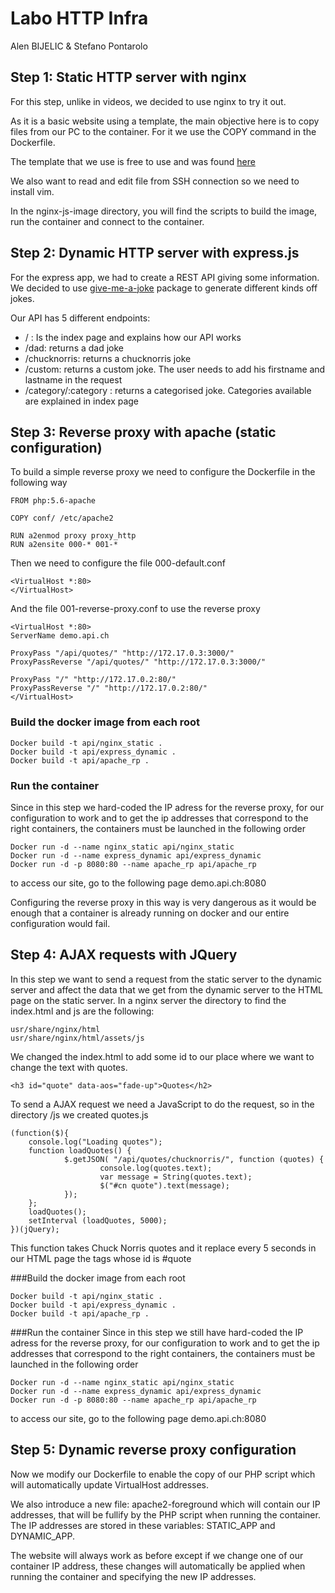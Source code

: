 # Labo HTTP Infra

Alen BIJELIC & Stefano Pontarolo


## Step 1: Static HTTP server with nginx

For this step, unlike in videos, we decided to use nginx to try it out.

As it is a basic website using a template, the main objective here is to copy files from our PC to the container. For it we use the COPY command in the Dockerfile.

The template that we use is free to use and was found [here](https://bootstrapmade.com/knight-free-bootstrap-theme/)

We also want to read and edit file from SSH connection so we need to install vim.

In the nginx-js-image directory, you will find the scripts to build the image, run the container and connect to the container.

## Step 2: Dynamic HTTP server with express.js

For the express app, we had to create a REST API giving some information. We decided to use [give-me-a-joke](https://www.npmjs.com/package/give-me-a-joke) package to generate different kinds off jokes.

Our API has 5 different endpoints:
* / : Is the index page and explains how our API works
* /dad: returns a dad joke
* /chucknorris: returns a chucknorris joke
* /custom: returns a custom joke. The user needs to add his firstname and lastname in the request
* /category/:category : returns a categorised joke. Categories available are explained in index page


## Step 3: Reverse proxy with apache (static configuration)

To build a simple reverse proxy we need to configure the Dockerfile in the following way

	FROM php:5.6-apache

	COPY conf/ /etc/apache2

	RUN a2enmod proxy proxy_http
	RUN a2ensite 000-* 001-*

Then we need to configure the file 000-default.conf

	<VirtualHost *:80>
	</VirtualHost>

And the file 001-reverse-proxy.conf to use the reverse proxy

	<VirtualHost *:80>
	ServerName demo.api.ch
	
	ProxyPass "/api/quotes/" "http://172.17.0.3:3000/"
	ProxyPassReverse "/api/quotes/" "http://172.17.0.3:3000/"
	
	ProxyPass "/" "http://172.17.0.2:80/"
	ProxyPassReverse "/" "http://172.17.0.2:80/"
	</VirtualHost>

### Build the docker image from each root

	Docker build -t api/nginx_static .
	Docker build -t api/express_dynamic .
	Docker build -t api/apache_rp .

### Run the container
Since in this step we hard-coded the IP adress for the reverse proxy, for our configuration to work and to get the ip addresses that correspond to the right containers, 
the containers must be launched in the following order

	Docker run -d --name nginx_static api/nginx_static
	Docker run -d --name express_dynamic api/express_dynamic
	Docker run -d -p 8080:80 --name apache_rp api/apache_rp

to access our site, go to the following page demo.api.ch:8080

Configuring the reverse proxy in this way is very dangerous as it would be enough that a container is already running on docker and our entire configuration would fail.



## Step 4: AJAX requests with JQuery

In this step we want to send a request from the static server to the dynamic server and affect the data that we get from the dynamic server to the HTML page on the static server.
In a nginx server the directory to find the index.html and js are the following:

	usr/share/nginx/html
	usr/share/nginx/html/assets/js

We changed the index.html to add some id to our place where we want to change the text with quotes.

	<h3 id="quote" data-aos="fade-up">Quotes</h2>

To send a AJAX request we need a JavaScript to do the request, so in the directory /js we created quotes.js


	(function($){
        console.log("Loading quotes");
        function loadQuotes() {
                $.getJSON( "/api/quotes/chucknorris/", function (quotes) {
                        console.log(quotes.text);
                        var message = String(quotes.text);
                        $("#cn quote").text(message);
                });
        };
        loadQuotes();
        setInterval (loadQuotes, 5000);
	})(jQuery);

This function takes Chuck Norris quotes and it replace every 5 seconds in our HTML page the tags whose id is #quote

###Build the docker image from each root

	Docker build -t api/nginx_static .
	Docker build -t api/express_dynamic .
	Docker build -t api/apache_rp .

###Run the container
Since in this step we still have hard-coded the IP adress for the reverse proxy, for our configuration to work and to get the ip addresses that correspond to the right containers, 
the containers must be launched in the following order

	Docker run -d --name nginx_static api/nginx_static
	Docker run -d --name express_dynamic api/express_dynamic
	Docker run -d -p 8080:80 --name apache_rp api/apache_rp

to access our site, go to the following page demo.api.ch:8080

## Step 5: Dynamic reverse proxy configuration

Now we modify our Dockerfile to enable the copy of our PHP script which will automatically update VirtualHost addresses.

We also introduce a new file: apache2-foreground which will contain our IP addresses, that will be fullify by the PHP script when running the container.
The IP addresses are stored in these variables: STATIC_APP and DYNAMIC_APP.

The website will always work as before except if we change one of our container IP address, these changes will automatically be applied when running the container and specifying the new IP addresses.
